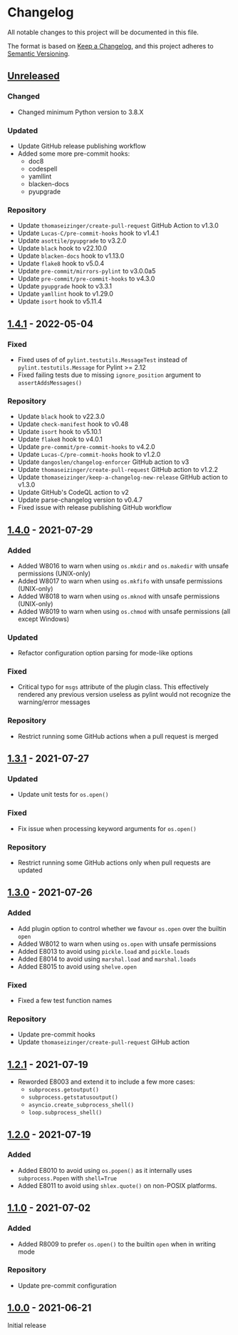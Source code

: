 # Changelog

All notable changes to this project will be documented in this file.

The format is based on [Keep a Changelog](https://keepachangelog.com/en/1.0.0/),
and this project adheres to [Semantic Versioning](https://semver.org/spec/v2.0.0.html).

## [Unreleased]

### Changed

-   Changed minimum Python version to 3.8.X

### Updated

-   Update GitHub release publishing workflow
-   Added some more pre-commit hooks:
    +  doc8
    +  codespell
    +  yamllint
    +  blacken-docs
    +  pyupgrade

### Repository

-   Update `thomaseizinger/create-pull-request` GitHub Action to v1.3.0
-   Update `Lucas-C/pre-commit-hooks` hook to v1.4.1
-   Update `asottile/pyupgrade` to v3.2.0
-   Update `black` hook to v22.10.0
-   Update `blacken-docs` hook to v1.13.0
-   Update `flake8` hook to v5.0.4
-   Update `pre-commit/mirrors-pylint` to v3.0.0a5
-   Update `pre-commit/pre-commit-hooks` to v4.3.0
-   Update `pyupgrade` hook to v3.3.1
-   Update `yamllint` hook to v1.29.0
-   Update `isort` hook to v5.11.4

## [1.4.1] - 2022-05-04

### Fixed

-   Fixed uses of of `pylint.testutils.MessageTest` instead of `pylint.testutils.Message` for Pylint >= 2.12
-   Fixed failing tests due to missing `ignore_position` argument to `assertAddsMessages()`

### Repository

-   Update `black` hook to v22.3.0
-   Update `check-manifest` hook to v0.48
-   Update `isort` hook to v5.10.1
-   Update `flake8` hook to v4.0.1
-   Update `pre-commit/pre-commit-hooks` to v4.2.0
-   Update `Lucas-C/pre-commit-hooks` hook to v1.2.0
-   Update `dangoslen/changelog-enforcer` GitHub action to v3
-   Update `thomaseizinger/create-pull-request` GitHub action to v1.2.2
-   Update `thomaseizinger/keep-a-changelog-new-release` GitHub action to v1.3.0
-   Update GitHub's CodeQL action to v2
-   Update parse-changelog version to v0.4.7
-   Fixed issue with release publishing GitHub workflow

## [1.4.0] - 2021-07-29

### Added

-   Added W8016 to warn when using `os.mkdir` and `os.makedir` with unsafe permissions (UNIX-only)
-   Added W8017 to warn when using `os.mkfifo` with unsafe permissions (UNIX-only)
-   Added W8018 to warn when using `os.mknod` with unsafe permissions (UNIX-only)
-   Added W8019 to warn when using `os.chmod` with unsafe permissions (all except Windows)

### Updated

-   Refactor configuration option parsing for mode-like options

### Fixed

-   Critical typo for `msgs` attribute of the plugin class. This effectively rendered any previous version useless as
    pylint would not recognize the warning/error messages

### Repository

-   Restrict running some GitHub actions when a pull request is merged

## [1.3.1] - 2021-07-27

### Updated

-   Update unit tests for `os.open()`

### Fixed

-   Fix issue when processing keyword arguments for `os.open()`

### Repository

-   Restrict running some GitHub actions only when pull requests are updated

## [1.3.0] - 2021-07-26

### Added

-   Add plugin option to control whether we favour `os.open` over the builtin `open`
-   Added W8012 to warn when using `os.open` with unsafe permissions
-   Added E8013 to avoid using `pickle.load` and `pickle.loads`
-   Added E8014 to avoid using `marshal.load` and `marshal.loads`
-   Added E8015 to avoid using `shelve.open`

### Fixed

-   Fixed a few test function names

### Repository

-   Update pre-commit hooks
-   Update `thomaseizinger/create-pull-request` GiHub action

## [1.2.1] - 2021-07-19

-   Reworded E8003 and extend it to include a few more cases:
    -   `subprocess.getoutput()`
    -   `subprocess.getstatusoutput()`
    -   `asyncio.create_subprocess_shell()`
    -   `loop.subprocess_shell()`

## [1.2.0] - 2021-07-19

### Added

-   Added E8010 to avoid using `os.popen()` as it internally uses `subprocess.Popen` with `shell=True`
-   Added E8011 to avoid using `shlex.quote()` on non-POSIX platforms.

## [1.1.0] - 2021-07-02

### Added

-   Added R8009 to prefer `os.open()` to the builtin `open` when in writing mode

### Repository

-   Update pre-commit configuration

## [1.0.0] - 2021-06-21

Initial release

[Unreleased]: https://github.com/Takishima/pylint-secure-coding-standard/compare/v1.4.1...HEAD

[1.4.1]: https://github.com/Takishima/pylint-secure-coding-standard/compare/v1.4.0...v1.4.1

[1.4.0]: https://github.com/Takishima/pylint-secure-coding-standard/compare/v1.3.1...v1.4.0

[1.3.1]: https://github.com/Takishima/pylint-secure-coding-standard/compare/v1.3.0...v1.3.1

[1.3.0]: https://github.com/Takishima/pylint-secure-coding-standard/compare/v1.2.1...v1.3.0

[1.2.1]: https://github.com/Takishima/pylint-secure-coding-standard/compare/v1.2.0...v1.2.1

[1.2.0]: https://github.com/Takishima/pylint-secure-coding-standard/compare/v1.1.0...v1.2.0

[1.1.0]: https://github.com/Takishima/pylint-secure-coding-standard/compare/v1.0.0...v1.1.0

[1.0.0]: https://github.com/Takishima/pylint-secure-coding-standard/compare/375145a3dec096ff4e33901ef749a1a9a6f4edc6...v1.0.0

